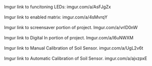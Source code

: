 <br /> Imgur link to funcitoning LEDs: imgur.com/a/AsFJgZx <br />
<br />Imgur link to enabled matrix: imgur.com/a/4sMvrqY <br />
<br /> Imgur link to screensaver portion of project. Imgur.com/a/vrlD0nW <br />
<br /> Imgur link to Digital In portion of project. Imgur.com/a/l6uNWXM <br />
<br /> Imgur link to Manual Calibration of Soil Sensor. imgur.com/a/UgL2v6t <br />
<br /> Imgur link to Automatic Calibration of Soil Sensor. imgur.com/a/ajvzpxE <br />
